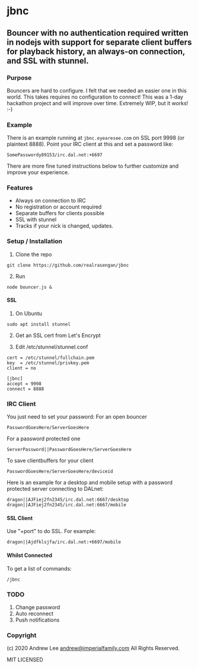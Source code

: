 # jbnc
## Bouncer with no authentication required written in nodejs with support for separate client buffers for playback history, an always-on connection, and SSL with stunnel.

### Purpose
Bouncers are hard to configure.  I felt that we needed an easier one in this world.  This takes requires no configuration to connect!  This was a 1-day hackathon project and will improve over time.  Extremely WIP, but it works! :-)

### Example
There is an example running at `jbnc.eyearesee.com` on SSL port 9998 (or plaintext 8888).  Point your IRC client at this and set a password like:
```
SomePasswordy89153/irc.dal.net:+6697
```
There are more fine tuned instructions below to further customize and improve your experience.

### Features
- Always on connection to IRC
- No registration or account required
- Separate buffers for clients possible
- SSL with stunnel
- Tracks if your nick is changed, updates.

### Setup / Installation
1. Clone the repo
```
git clone https://github.com/realrasengan/jbnc
```

2. Run
```
node bouncer.js &
```

#### SSL
1. On Ubuntu
```
sudo apt install stunnel
```

2. Get an SSL cert from Let's Encrypt

3. Edit /etc/stunnel/stunnel.conf
```
cert = /etc/stunnel/fullchain.pem
key  = /etc/stunnel/privkey.pem
client = no

[jbnc]
accept = 9998
connect = 8888
```

### IRC Client
You just need to set your password:
For an open bouncer
```
PasswordGoesHere/ServerGoesHere
```

For a password protected one
```
ServerPassword||PasswordGoesHere/ServerGoesHere
```

To save clientbuffers for your client
```
PasswordGoesHere/ServerGoesHere/deviceid
```

Here is an example for a desktop and mobile setup with a password protected server connecting to DALnet:
```
dragon||AJFiej2fn2345/irc.dal.net:6667/desktop
dragon||AJFiej2fn2345/irc.dal.net:6667/mobile
```

#### SSL Client
Use "+port" to do SSL.  For example:
```
dragon||Ajdfklsjfa/irc.dal.net:+6697/mobile
```

#### Whilst Connected
To get a list of commands:
```
/jbnc
```

### TODO

1. Change password
2. Auto reconnect
3. Push notifications

### Copyright
(c) 2020 Andrew Lee <andrew@imperialfamily.com>
All Rights Reserved.

MIT LICENSED
